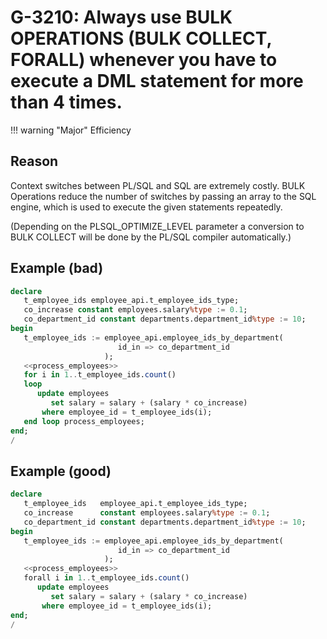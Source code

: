 # G-3210: Always use BULK OPERATIONS (BULK COLLECT, FORALL) whenever you have to execute a DML statement for more than 4 times.

!!! warning "Major"
    Efficiency

## Reason

Context switches between PL/SQL and SQL are extremely costly. BULK Operations reduce the number of switches by passing an array to the SQL engine, which is used to execute the given statements repeatedly.

(Depending on the PLSQL_OPTIMIZE_LEVEL parameter a conversion to BULK COLLECT will be done by the PL/SQL compiler automatically.)

## Example (bad)

``` sql
declare
   t_employee_ids employee_api.t_employee_ids_type;
   co_increase constant employees.salary%type := 0.1;
   co_department_id constant departments.department_id%type := 10;
begin
   t_employee_ids := employee_api.employee_ids_by_department(
                        id_in => co_department_id
                     );
   <<process_employees>>
   for i in 1..t_employee_ids.count()
   loop
      update employees
         set salary = salary + (salary * co_increase)
       where employee_id = t_employee_ids(i);
   end loop process_employees;
end;
/
```

## Example (good)

``` sql
declare
   t_employee_ids   employee_api.t_employee_ids_type;
   co_increase      constant employees.salary%type := 0.1;
   co_department_id constant departments.department_id%type := 10;
begin
   t_employee_ids := employee_api.employee_ids_by_department(
                        id_in => co_department_id
                     );
   <<process_employees>>
   forall i in 1..t_employee_ids.count()
      update employees
         set salary = salary + (salary * co_increase)
       where employee_id = t_employee_ids(i);
end;
/
```